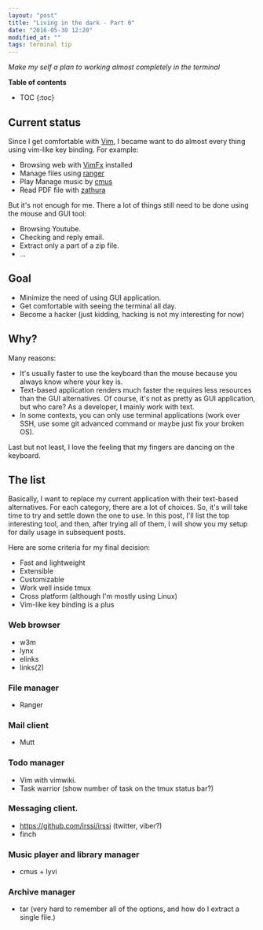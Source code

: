 ```yaml
---
layout: "post"
title: "Living in the dark - Part 0"
date: "2016-05-30 12:20"
modified_at: ""
tags: terminal tip
---
```


_Make my self a plan to working almost completely in the terminal_

**Table of contents**

* TOC
{:toc}

Current status
--------------

Since I get comfortable with [Vim](https://vim.org), I became want to do
almost every thing using vim-like key binding. For example:

- Browsing web with
[VimFx](https://addons.mozilla.org/en-US/firefox/addon/vimfx/) installed
- Manage files using [ranger](https://github.com/ranger/ranger)
- Play Manage music by [cmus](https://github.com/cmus/cmus/)
- Read PDF file with [zathura](https://pwmt.org/projects/zathura/)

But it's not enough for me. There a lot of things still need to be done
using the mouse and GUI tool:

- Browsing Youtube.
- Checking and reply email.
- Extract only a part of a zip file.
- ...


Goal
----

- Minimize the need of using GUI application.
- Get comfortable with seeing the terminal all day.
- Become a hacker (just kidding, hacking is not my interesting for now)


Why?
----

Many reasons:

- It's usually faster to use the keyboard than the mouse because you always know
  where your key is.
- Text-based application renders much faster the requires less resources than
  the GUI alternatives. Of course, it's not as pretty as GUI application, but
  who care? As a developer, I mainly work with text.
- In some contexts, you can only use terminal applications (work over
  SSH, use some git advanced command or maybe just fix your broken OS).

Last but not least, I love the feeling that my fingers are dancing on the keyboard.


The list
--------

Basically, I want to replace my current application with their
text-based alternatives. For each category, there are a lot of choices.
So, it's will take time to try and settle down the one to use. In this
post, I'll list the top interesting tool, and then, after trying all of
them, I will show you my setup for daily usage in subsequent posts.

Here are some criteria for my final decision:

- Fast and lightweight
- Extensible
- Customizable
- Work well inside tmux
- Cross platform (although I'm mostly using Linux)
- Vim-like key binding is a plus


### Web browser

- w3m
- lynx
- elinks
- links(2)

### File manager

- Ranger

### Mail client

- Mutt

### Todo manager

- Vim with vimwiki.
- Task warrior (show number of task on the tmux status bar?)

### Messaging client.

- https://github.com/irssi/irssi (twitter, viber?)
- finch

### Music player and library manager

- cmus + lyvi


### Archive manager

- tar (very hard to remember all of the options, and how do I extract a single
  file.)
